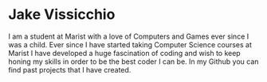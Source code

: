 # Jake Vissicchio
I am a student at Marist with a love of Computers and Games ever since I was a child. 
Ever since I have started taking Computer Science courses at Marist I have developed a huge fascination of coding and wish to keep
honing my skills in order to be the best coder I can be.
In my Github you can find past projects that I have created.
